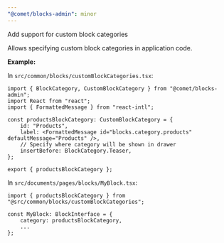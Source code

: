 ```yaml
---
"@comet/blocks-admin": minor
---
```


Add support for custom block categories

Allows specifying custom block categories in application code.

**Example:**

In `src/common/blocks/customBlockCategories.tsx`:

```tsx
import { BlockCategory, CustomBlockCategory } from "@comet/blocks-admin";
import React from "react";
import { FormattedMessage } from "react-intl";

const productsBlockCategory: CustomBlockCategory = {
    id: "Products",
    label: <FormattedMessage id="blocks.category.products" defaultMessage="Products" />,
    // Specify where category will be shown in drawer
    insertBefore: BlockCategory.Teaser,
};

export { productsBlockCategory };
```

In `src/documents/pages/blocks/MyBlock.tsx`:

```tsx
import { productsBlockCategory } from "@src/common/blocks/customBlockCategories";

const MyBlock: BlockInterface = {
    category: productsBlockCategory,
    ...
};
```
